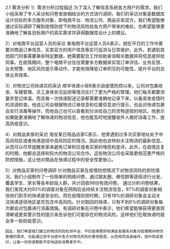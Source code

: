 2.1 需求分析
1）需求分析过程描述
为了深入了解信息系统各方用户的需求，我们小组采用了专人采访和问卷发放相结合的方式进行调研。我们的采访对象是数据库设计目标的多方服务对象，即电商平台、物流公司、商品买卖双方。我们希望能够通过实际调研了解到疫情防控下的物流风险给各方用户带来的难处，也希望能够更准确地了解各目标用户的真实需求并获得数据库设计上的建议。

2）对电商平台运营人员的采访
	某电商平台运营人员A表示，她在平日的工作中需要对商品订单信息、买卖双方的用户信息等实行监测与日常维护。此外，若遇到其他部门同事需要某些特定数据，她需要配合工作协助查询相关数据并将信息提供给同事。在疫情期间，整个电商平台往往需要多方数据来实现订单评估、业务反馈、业务预警、地区风险提示等动作，才能有效降低订单积压的可能性，提升平台的总体业务效率。

3）对物流公司快递员的采访
顺丰快递小哥B表示自疫情防控以来，公司对包裹收发、车辆管理、员工身体状况监控等情况实行了更为严格的管理。他们每天都要测量并登记体温，而且每一次快递配送记录都需要准确地记录下来，以备突发疫情时的流调检查。他说公司会根据物流订单信息和位置信息进行提示，也会对快递包裹会实行消毒等操作，而他自己也可以查看到分派给自己的货物途径的地区。他表示如果能更准确地了解快递的物流信息，他也能及时地提醒收件人做好消毒工作，提高防疫意识。

4）对商品卖家的采访
	淘宝某日用品店家C表示，他曾遇到过多次买家地址处于中高风险区或者快递途径中高风险区的情况。因此他也会特别关注物流的最新信息，从而可以尽早提醒卖家来避免订单积压或者买家的埋怨和差评。此外，在疫情反复的时期，他都会选择和较大的物流公司合作。这些物流公司会采取更规范更严格的防控措施，这让他对商品在快递过程中的安全性更放心。

5）对商品买家的问卷调研
	针对商品买家在疫情防控情况下对物流风险的担忧情况，我们小组制作了一份简单的网络问卷，通过朋友圈、微信群等途径进行分发，覆盖学生、家长等各年龄段人群，共计回收98份有效问卷。
	通过分析问卷结果，我们发现大约93%的调查对象在网购后会持续关注物流信息，97%的调查对象相信他们到手的快递是安全的。而在疫情防控时期，只有18%的调研对象会主动关注快递途径地区是否包含中高风险。针对取回的快递，只有不到6%的调研对象每次都会对包裹进行消毒措施。有调研对象在问卷中表示，他们希望能够获得更直观清晰或更具警示性的提示来告诉他们可能存在的物流风险，这样他们在取快递时就会多一些防疫意识。

	因此，我们希望我们建立的物流风险检测平台，不仅能够更好地满足各服务对象对疫情期间物流管理的需求，也能通过该平台提升各方对物流风险的重视程度，从而规范自身操作，提升防疫意识，让每一份快递都能平安地送到消费者手中。

